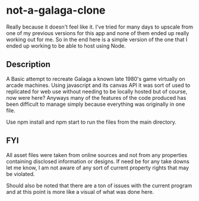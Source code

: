 # not-a-galaga-clone
Really because it doesn't feel like it. I've tried for many days to upscale from one of my previous versions for this app and none of them
ended up really working out for me. So in the end here is a simple version of the one that I ended up working to be able to host using Node.


## Description
A Basic attempt to recreate Galaga a known late 1980's game virtually on arcade machines. Using javascript and its canvas API it was sort of used
to replicated for web use without needing to be locally hosted but of course, now were here? Anyways many of the features of the code produced
has been difficult to manage simply because everything was originally in one file.

Use npm install and npm start to run the files from the main directory.


## FYI
All asset files were taken from online sources and not from any properties containing disclosed information or designs. If need be for any take downs
let me know, I am not aware of any sort of current property rights that may be violated.

Should also be noted that there are a ton of issues with the current program and at this point is more like a visual of what was done here.
